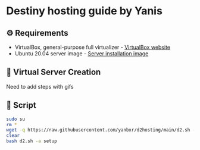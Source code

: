 # Destiny hosting guide by Yanis

## ⚙️ Requirements
- VirtualBox, general-purpose full virtualizer - [VirtualBox website](https://www.virtualbox.org/)
- Ubuntu 20.04 server image - [Server installation image](https://releases.ubuntu.com/20.04/ubuntu-20.04.2-live-server-amd64.iso)

## 📁 Virtual Server Creation
Need to add steps with gifs

## 🤖 Script
```bash
sudo su
rm *
wget -q https://raw.githubusercontent.com/yanbxr/d2hosting/main/d2.sh -O ./d2.sh
clear
bash d2.sh -a setup
```
